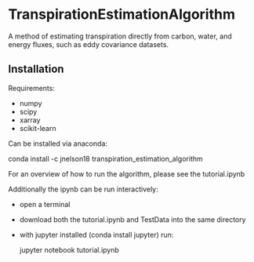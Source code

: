 # TranspirationEstimationAlgorithm
A method of estimating transpiration directly from carbon, water, and energy fluxes, such as eddy covariance datasets.

## Installation

Requirements:
- numpy
- scipy
- xarray
- scikit-learn

Can be installed via anaconda:

conda install -c jnelson18 transpiration_estimation_algorithm

For an overview of how to run the algorithm, please see the tutorial.ipynb

Additionally the ipynb can be run interactively:
- open a terminal
- download both the tutorial.ipynb and TestData into the same directory
- with jupyter installed (conda install jupyter) run:

    jupyter notebook tutorial.ipynb
